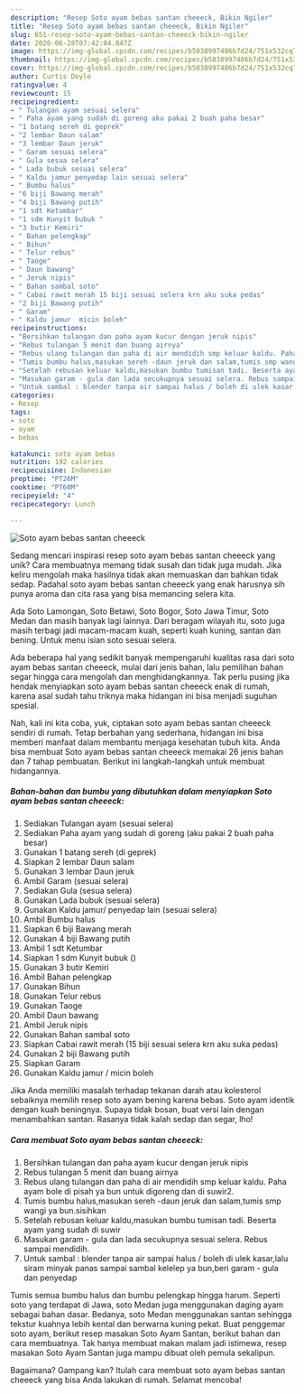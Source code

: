 ```yaml
---
description: "Resep Soto ayam bebas santan cheeeck, Bikin Ngiler"
title: "Resep Soto ayam bebas santan cheeeck, Bikin Ngiler"
slug: 651-resep-soto-ayam-bebas-santan-cheeeck-bikin-ngiler
date: 2020-06-28T07:42:04.847Z
image: https://img-global.cpcdn.com/recipes/b5038997486b7d24/751x532cq70/soto-ayam-bebas-santan-cheeeck-foto-resep-utama.jpg
thumbnail: https://img-global.cpcdn.com/recipes/b5038997486b7d24/751x532cq70/soto-ayam-bebas-santan-cheeeck-foto-resep-utama.jpg
cover: https://img-global.cpcdn.com/recipes/b5038997486b7d24/751x532cq70/soto-ayam-bebas-santan-cheeeck-foto-resep-utama.jpg
author: Curtis Doyle
ratingvalue: 4
reviewcount: 15
recipeingredient:
- " Tulangan ayam sesuai selera"
- " Paha ayam yang sudah di goreng aku pakai 2 buah paha besar"
- "1 batang sereh di geprek"
- "2 lembar Daun salam"
- "3 lembar Daun jeruk"
- " Garam sesuai selera"
- " Gula sesua selera"
- " Lada bubuk sesuai selera"
- " Kaldu jamur penyedap lain sesuai selera"
- " Bumbu halus"
- "6 biji Bawang merah"
- "4 biji Bawang putih"
- "1 sdt Ketumbar"
- "1 sdm Kunyit bubuk "
- "3 butir Kemiri"
- " Bahan pelengkap"
- " Bihun"
- " Telur rebus"
- " Taoge"
- " Daun bawang"
- " Jeruk nipis"
- " Bahan sambal soto"
- " Cabai rawit merah 15 biji sesuai selera krn aku suka pedas"
- "2 biji Bawang putih"
- " Garam"
- " Kaldu jamur  micin boleh"
recipeinstructions:
- "Bersihkan tulangan dan paha ayam kucur dengan jeruk nipis"
- "Rebus tulangan 5 menit dan buang airnya"
- "Rebus ulang tulangan dan paha di air mendidih smp keluar kaldu. Paha ayam bole di pisah ya bun untuk digoreng dan di suwir2."
- "Tumis bumbu halus,masukan sereh -daun jeruk dan salam,tumis smp wangi ya bun.sisihkan"
- "Setelah rebusan keluar kaldu,masukan bumbu tumisan tadi. Beserta ayam yang sudah di suwir"
- "Masukan garam - gula dan lada secukupnya sesuai selera. Rebus sampai mendidih."
- "Untuk sambal : blender tanpa air sampai halus / boleh di ulek kasar,lalu siram minyak panas sampai sambal kelelep ya bun,beri garam - gula dan penyedap"
categories:
- Resep
tags:
- soto
- ayam
- bebas

katakunci: soto ayam bebas 
nutrition: 192 calories
recipecuisine: Indonesian
preptime: "PT26M"
cooktime: "PT60M"
recipeyield: "4"
recipecategory: Lunch

---
```



![Soto ayam bebas santan cheeeck](https://img-global.cpcdn.com/recipes/b5038997486b7d24/751x532cq70/soto-ayam-bebas-santan-cheeeck-foto-resep-utama.jpg)

Sedang mencari inspirasi resep soto ayam bebas santan cheeeck yang unik? Cara membuatnya memang tidak susah dan tidak juga mudah. Jika keliru mengolah maka hasilnya tidak akan memuaskan dan bahkan tidak sedap. Padahal soto ayam bebas santan cheeeck yang enak harusnya sih punya aroma dan cita rasa yang bisa memancing selera kita.

Ada Soto Lamongan, Soto Betawi, Soto Bogor, Soto Jawa Timur, Soto Medan dan masih banyak lagi lainnya. Dari beragam wilayah itu, soto juga masih terbagi jadi macam-macam kuah, seperti kuah kuning, santan dan bening. Untuk menu isian soto sesuai selera.

Ada beberapa hal yang sedikit banyak mempengaruhi kualitas rasa dari soto ayam bebas santan cheeeck, mulai dari jenis bahan, lalu pemilihan bahan segar hingga cara mengolah dan menghidangkannya. Tak perlu pusing jika hendak menyiapkan soto ayam bebas santan cheeeck enak di rumah, karena asal sudah tahu triknya maka hidangan ini bisa menjadi suguhan spesial.


Nah, kali ini kita coba, yuk, ciptakan soto ayam bebas santan cheeeck sendiri di rumah. Tetap berbahan yang sederhana, hidangan ini bisa memberi manfaat dalam membantu menjaga kesehatan tubuh kita. Anda bisa membuat Soto ayam bebas santan cheeeck memakai 26 jenis bahan dan 7 tahap pembuatan. Berikut ini langkah-langkah untuk membuat hidangannya.

<!--inarticleads1-->

##### Bahan-bahan dan bumbu yang dibutuhkan dalam menyiapkan Soto ayam bebas santan cheeeck:

1. Sediakan  Tulangan ayam (sesuai selera)
1. Sediakan  Paha ayam yang sudah di goreng (aku pakai 2 buah paha besar)
1. Gunakan 1 batang sereh (di geprek)
1. Siapkan 2 lembar Daun salam
1. Gunakan 3 lembar Daun jeruk
1. Ambil  Garam (sesuai selera)
1. Sediakan  Gula (sesua selera)
1. Gunakan  Lada bubuk (sesuai selera)
1. Gunakan  Kaldu jamur/ penyedap lain (sesuai selera)
1. Ambil  Bumbu halus
1. Siapkan 6 biji Bawang merah
1. Gunakan 4 biji Bawang putih
1. Ambil 1 sdt Ketumbar
1. Siapkan 1 sdm Kunyit bubuk ()
1. Gunakan 3 butir Kemiri
1. Ambil  Bahan pelengkap
1. Gunakan  Bihun
1. Gunakan  Telur rebus
1. Gunakan  Taoge
1. Ambil  Daun bawang
1. Ambil  Jeruk nipis
1. Gunakan  Bahan sambal soto
1. Siapkan  Cabai rawit merah (15 biji sesuai selera krn aku suka pedas)
1. Gunakan 2 biji Bawang putih
1. Siapkan  Garam
1. Gunakan  Kaldu jamur / micin boleh


Jika Anda memiliki masalah terhadap tekanan darah atau kolesterol sebaiknya memilih resep soto ayam bening karena bebas. Soto ayam identik dengan kuah beningnya. Supaya tidak bosan, buat versi lain dengan menambahkan santan. Rasanya tidak kalah sedap dan segar, lho! 

<!--inarticleads2-->

##### Cara membuat Soto ayam bebas santan cheeeck:

1. Bersihkan tulangan dan paha ayam kucur dengan jeruk nipis
1. Rebus tulangan 5 menit dan buang airnya
1. Rebus ulang tulangan dan paha di air mendidih smp keluar kaldu. Paha ayam bole di pisah ya bun untuk digoreng dan di suwir2.
1. Tumis bumbu halus,masukan sereh -daun jeruk dan salam,tumis smp wangi ya bun.sisihkan
1. Setelah rebusan keluar kaldu,masukan bumbu tumisan tadi. Beserta ayam yang sudah di suwir
1. Masukan garam - gula dan lada secukupnya sesuai selera. Rebus sampai mendidih.
1. Untuk sambal : blender tanpa air sampai halus / boleh di ulek kasar,lalu siram minyak panas sampai sambal kelelep ya bun,beri garam - gula dan penyedap


Tumis semua bumbu halus dan bumbu pelengkap hingga harum. Seperti soto yang terdapat di Jawa, soto Medan juga menggunakan daging ayam sebagai bahan dasar. Bedanya, soto Medan menggunakan santan sehingga tekstur kuahnya lebih kental dan berwarna kuning pekat. Buat penggemar soto ayam, berikut resep masakan Soto Ayam Santan, berikut bahan dan cara membuatnya. Tak hanya membuat makan malam jadi istimewa, resep masakan Soto Ayam Santan juga mampu dibuat oleh pemula sekalipun. 

Bagaimana? Gampang kan? Itulah cara membuat soto ayam bebas santan cheeeck yang bisa Anda lakukan di rumah. Selamat mencoba!
